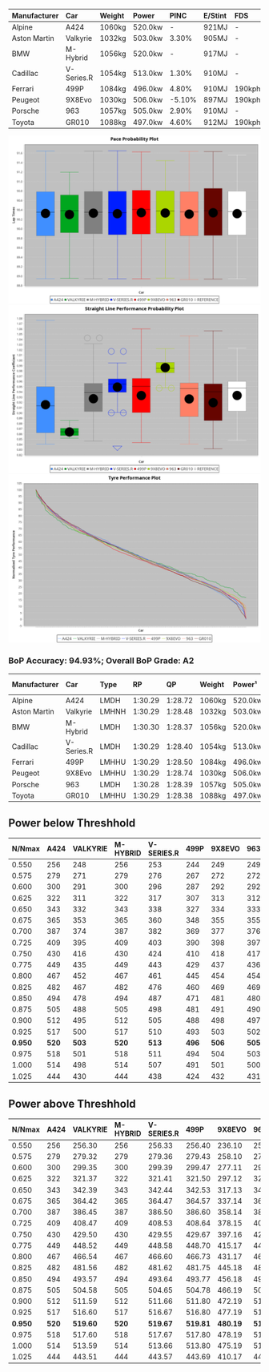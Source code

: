 | Manufacturer | Car        | Weight | Power   | PINC    | E/Stint | FDS     |
|:-|:-|:-|:-|:-|:-|:-|
| Alpine       | A424       | 1060kg | 520.0kw |    -    | 921MJ   |    -    |
| Aston Martin | Valkyrie   | 1032kg | 503.0kw | 3.30%   | 905MJ   |    -    |
| BMW          | M-Hybrid   | 1056kg | 520.0kw |    -    | 917MJ   |    -    |
| Cadillac     | V-Series.R | 1054kg | 513.0kw | 1.30%   | 910MJ   |    -    |
| Ferrari      | 499P       | 1084kg | 496.0kw | 4.80%   | 910MJ   | 190kph  |
| Peugeot      | 9X8Evo     | 1030kg | 506.0kw | -5.10%  | 897MJ   | 190kph  |
| Porsche      | 963        | 1057kg | 505.0kw | 2.90%   | 910MJ   |    -    |
| Toyota       | GR010      | 1088kg | 497.0kw | 4.60%   | 912MJ   | 190kph  |

![PACECHART](./IMG/AUTO.png)
![STRAIGHTLINEPERFORMANCECHART](./IMG/AUTO_sp.png)
![TYREPERFORMANCECHART](./IMG/AUTO_tw.png)

### BoP Accuracy: 94.93%; Overall BoP Grade: A2
| Manufacturer | Car        | Type  | RP      | QP      | Weight | Power¹  | Threshhold | PINC    | Power²   | E/Stint | AVG Vmax  | FDS     | RDLC | L/Stint | BOP-Grade | Model Accuracy | Model Points | Match%  | SimDiff |
|:-|:-|:-|:-|:-|:-|:-|:-|:-|:-|:-|:-|:-|:-|:-|:-|:-|:-|:-|:-|
| Alpine       | A424       | LMDH  | 1:30.29 | 1:28.72 | 1060kg | 520.0kw | 250.0kph   |    -    | 520.00kw |  921MJ  | 309.43kph |    -    | 1.01 | 40      | ~A1       | 98.94%         | 2047         | 97.88%  | +0.02   |
| Aston Martin | Valkyrie   | LMHNH | 1:30.29 | 1:28.48 | 1032kg | 503.0kw | 250.0kph   | 3.30%   | 519.60kw |  905MJ  | 301.59kph |    -    | 1.06 | 40      | +C2       | 100.00%        | 247          | 71.02%  | #       |
| BMW          | M-Hybrid   | LMDH  | 1:30.30 | 1:28.37 | 1056kg | 520.0kw | 250.0kph   |    -    | 520.00kw |  917MJ  | 312.54kph |    -    | 1.02 | 40      | ~A1       | 98.84%         | 3070         | 100.00% | +0.14   |
| Cadillac     | V-Series.R | LMDH  | 1:30.29 | 1:28.40 | 1054kg | 513.0kw | 250.0kph   | 1.30%   | 519.70kw |  910MJ  | 314.12kph |    -    | 1.02 | 40      | +A2       | 98.94%         | 5427         | 94.86%  | +0.21   |
| Ferrari      | 499P       | LMHHU | 1:30.29 | 1:28.50 | 1084kg | 496.0kw | 250.0kph   | 4.80%   | 519.80kw |  910MJ  | 310.75kph | 190kph  | 1.02 | 40      | ~A1       | 100.00%        | 6554         | 100.00% | +0.76   |
| Peugeot      | 9X8Evo     | LMHHU | 1:30.29 | 1:28.74 | 1030kg | 506.0kw | 250.0kph   | -5.10%  | 480.20kw |  897MJ  | 320.06kph | 190kph  | 1.02 | 40      | ~A1       | 100.00%        | 1457         | 96.61%  | +0.46   |
| Porsche      | 963        | LMDH  | 1:30.28 | 1:28.39 | 1057kg | 505.0kw | 250.0kph   | 2.90%   | 519.60kw |  910MJ  | 311.13kph |    -    | 1.02 | 40      | ~A1       | 99.91%         | 14205        | 100.00% | +0.25   |
| Toyota       | GR010      | LMHHU | 1:30.29 | 1:28.38 | 1088kg | 497.0kw | 250.0kph   | 4.60%   | 519.90kw |  912MJ  | 308.14kph | 190kph  | 1.02 | 40      | ~A1       | 99.73%         | 4795         | 99.11%  | +0.28   |

## Power below Threshhold
| N/Nmax    | A424    | VALKYRIE | M-HYBRID | V-SERIES.R | 499P    | 9X8EVO  | 963     | GR010   |
|:-|:-|:-|:-|:-|:-|:-|:-|:-|
|  0.550    |  256    |  248     |  256     |  253       |  244    |  249    |  249    |  245    |
|  0.575    |  279    |  271     |  279     |  276       |  267    |  272    |  272    |  267    |
|  0.600    |  300    |  291     |  300     |  296       |  287    |  292    |  292    |  287    |
|  0.625    |  322    |  311     |  322     |  317       |  307    |  313    |  312    |  307    |
|  0.650    |  343    |  332     |  343     |  338       |  327    |  334    |  333    |  328    |
|  0.675    |  365    |  353     |  365     |  360       |  348    |  355    |  355    |  349    |
|  0.700    |  387    |  374     |  387     |  382       |  369    |  377    |  376    |  370    |
|  0.725    |  409    |  395     |  409     |  403       |  390    |  398    |  397    |  391    |
|  0.750    |  430    |  416     |  430     |  424       |  410    |  418    |  417    |  411    |
|  0.775    |  449    |  435     |  449     |  443       |  429    |  437    |  436    |  429    |
|  0.800    |  467    |  452     |  467     |  461       |  445    |  454    |  454    |  446    |
|  0.825    |  482    |  467     |  482     |  476       |  460    |  469    |  469    |  461    |
|  0.850    |  494    |  478     |  494     |  487       |  471    |  481    |  480    |  472    |
|  0.875    |  505    |  488     |  505     |  498       |  481    |  491    |  490    |  482    |
|  0.900    |  512    |  495     |  512     |  505       |  488    |  498    |  497    |  489    |
|  0.925    |  517    |  500     |  517     |  510       |  493    |  503    |  502    |  494    |
| **0.950** | **520** | **503**  | **520**  | **513**    | **496** | **506** | **505** | **497** |
|  0.975    |  518    |  501     |  518     |  511       |  494    |  504    |  503    |  495    |
|  1.000    |  514    |  498     |  514     |  507       |  491    |  501    |  500    |  492    |
|  1.025    |  444    |  430     |  444     |  438       |  424    |  432    |  431    |  424    |

## Power above Threshhold
| N/Nmax    | A424    | VALKYRIE   | M-HYBRID | V-SERIES.R | 499P       | 9X8EVO     | 963        | GR010      |
|:-|:-|:-|:-|:-|:-|:-|:-|:-|
|  0.550    |  256    |  256.30    |  256     |  256.33    |  256.40    |  236.10    |  256.32    |  256.43    |
|  0.575    |  279    |  279.32    |  279     |  279.36    |  279.43    |  258.10    |  279.35    |  279.46    |
|  0.600    |  300    |  299.35    |  300     |  299.39    |  299.47    |  277.11    |  299.37    |  299.50    |
|  0.625    |  322    |  321.37    |  322     |  321.41    |  321.50    |  297.12    |  321.40    |  321.53    |
|  0.650    |  343    |  342.39    |  343     |  342.44    |  342.53    |  317.13    |  342.43    |  342.57    |
|  0.675    |  365    |  364.42    |  365     |  364.47    |  364.57    |  337.14    |  364.45    |  364.60    |
|  0.700    |  387    |  386.45    |  387     |  386.50    |  386.60    |  358.14    |  386.48    |  386.64    |
|  0.725    |  409    |  408.47    |  409     |  408.53    |  408.64    |  378.15    |  408.51    |  408.68    |
|  0.750    |  430    |  429.50    |  430     |  429.55    |  429.67    |  397.16    |  429.53    |  429.71    |
|  0.775    |  449    |  448.52    |  449     |  448.58    |  448.70    |  415.17    |  448.56    |  448.74    |
|  0.800    |  467    |  466.54    |  467     |  466.60    |  466.73    |  431.17    |  466.58    |  466.77    |
|  0.825    |  482    |  481.56    |  482     |  481.62    |  481.75    |  445.18    |  481.60    |  481.80    |
|  0.850    |  494    |  493.57    |  494     |  493.64    |  493.77    |  456.18    |  493.61    |  493.82    |
|  0.875    |  505    |  504.58    |  505     |  504.65    |  504.78    |  466.19    |  504.63    |  504.84    |
|  0.900    |  512    |  511.59    |  512     |  511.66    |  511.80    |  472.19    |  511.64    |  511.85    |
|  0.925    |  517    |  516.60    |  517     |  516.67    |  516.80    |  477.19    |  516.64    |  516.86    |
| **0.950** | **520** | **519.60** | **520**  | **519.67** | **519.81** | **480.19** | **519.65** | **519.86** |
|  0.975    |  518    |  517.60    |  518     |  517.67    |  517.80    |  478.19    |  517.64    |  517.86    |
|  1.000    |  514    |  513.59    |  514     |  513.66    |  513.80    |  475.19    |  513.64    |  513.85    |
|  1.025    |  444    |  443.51    |  444     |  443.57    |  443.69    |  410.17    |  443.55    |  443.74    |

